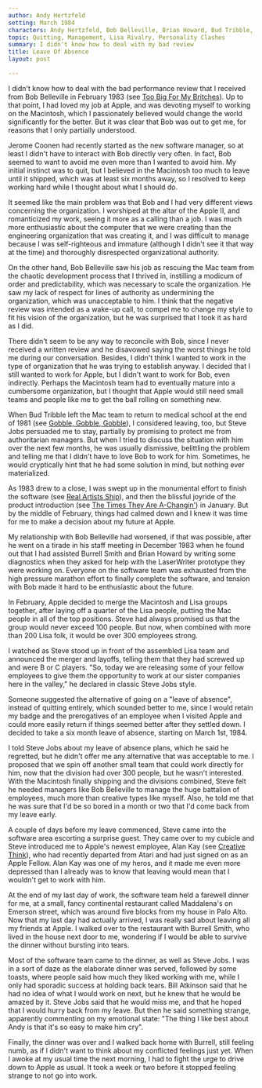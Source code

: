 ```yaml
---
author: Andy Hertzfeld
setting: March 1984
characters: Andy Hertzfeld, Bob Belleville, Brian Howard, Bud Tribble, Alan Kay, Steve Jobs, Jerome Coonen, Bill Atkinson, Burrell Smith
topic: Quitting, Management, Lisa Rivalry, Personality Clashes
summary: I didn't know how to deal with my bad review
title: Leave Of Absence
layout: post

---
```


I didn't know how to deal with the bad performance review that I received from Bob Belleville in February 1983 (see [Too Big For My Britches](/too-big-for-my-britches)). Up to that point, I had loved my job at Apple, and was devoting myself to working on the Macintosh, which I passionately believed would change the world significantly for the better. But it was clear that Bob was out to get me, for reasons that I only partially understood.

  
  
  
  
Jerome Coonen had recently started as the new software manager, so at least I didn't have to interact with Bob directly very often. In fact, Bob seemed to want to avoid me even more than I wanted to avoid him. My initial instinct was to quit, but I believed in the Macintosh too much to leave until it shipped, which was at least six months away, so I resolved to keep working hard while I thought about what I should do.  
  
  
It seemed like the main problem was that Bob and I had very different views concerning the organization. I worshiped at the altar of the Apple II, and romanticized my work, seeing it more as a calling than a job. I was much more enthusiastic about the computer that we were creating than the engineering organization that was creating it, and I was difficult to manage because I was self-righteous and immature (although I didn't see it that way at the time) and thoroughly disrespected organizational authority.  
  
  
On the other hand, Bob Belleville saw his job as rescuing the Mac team from the chaotic development process that I thrived in, instilling a modicum of order and predictability, which was necessary to scale the organization. He saw my lack of respect for lines of authority as undermining the organization, which was unacceptable to him. I think that the negative review was intended as a wake-up call, to compel me to change my style to fit his vision of the organization, but he was surprised that I took it as hard as I did.  
  
  
There didn't seem to be any way to reconcile with Bob, since I never received a written review and he disavowed saying the worst things he told me during our conversation. Besides, I didn't think I wanted to work in the type of organization that he was trying to establish anyway. I decided that I still wanted to work for Apple, but I didn't want to work for Bob, even indirectly. Perhaps the Macintosh team had to eventually mature into a cumbersome organization, but I thought that Apple would still need small teams and people like me to get the ball rolling on something new.  
  
  
When Bud Tribble left the Mac team to return to medical school at the end of 1981 (see [Gobble, Gobble, Gobble](/gobble-gobble-gobble)), I considered leaving, too, but Steve Jobs persuaded me to stay, partially by promising to protect me from authoritarian managers. But when I tried to discuss the situation with him over the next few months, he was usually dismissive, belittling the problem and telling me that I didn't have to love Bob to work for him. Sometimes, he would cryptically hint that he had some solution in mind, but nothing ever materialized.  
  
  
As 1983 drew to a close, I was swept up in the monumental effort to finish the software (see [Real Artists Ship](StoryView.py?project=Macintosh&story=Real_Artists_Ship.txt)), and then the blissful joyride of the product introduction (see [The Times They Are A-Changin'](/the-times-they-are-a-changin)) in January. But by the middle of February, things had calmed down and I knew it was time for me to make a decision about my future at Apple.  
  
  
My relationship with Bob Belleville had worsened, if that was possible, after he went on a tirade in his staff meeting in December 1983 when he found out that I had assisted Burrell Smith and Brian Howard by writing some diagnostics when they asked for help with the LaserWriter prototype they were working on. Everyone on the software team was exhausted from the high pressure marathon effort to finally complete the software, and tension with Bob made it hard to be enthusiastic about the future.  
  
  
In February, Apple decided to merge the Macintosh and Lisa groups together, after laying off a quarter of the Lisa people, putting the Mac people in all of the top positions. Steve had always promised us that the group would never exceed 100 people. But now, when combined with more than 200 Lisa folk, it would be over 300 employees strong.  
  
  
I watched as Steve stood up in front of the assembled Lisa team and announced the merger and layoffs, telling them that they had screwed up and were B or C players. "So, today we are releasing some of your fellow employees to give them the opportunity to work at our sister companies here in the valley," he declared in classic Steve Jobs style.  
  
  
Someone suggested the alternative of going on a "leave of absence", instead of quitting entirely, which sounded better to me, since I would retain my badge and the prerogatives of an employee when I visited Apple and could more easily return if things seemed better after they settled down. I decided to take a six month leave of absence, starting on March 1st, 1984.  
  
  
I told Steve Jobs about my leave of absence plans, which he said he regretted, but he didn't offer me any alternative that was acceptable to me. I proposed that we spin off another small team that could work directly for him, now that the division had over 300 people, but he wasn't interested. With the Macintosh finally shipping and the divisions combined, Steve felt he needed managers like Bob Belleville to manage the huge battalion of employees, much more than creative types like myself. Also, he told me that he was sure that I'd be so bored in a month or two that I'd come back from my leave early.  
  
  
A couple of days before my leave commenced, Steve came into the software area escorting a surprise guest. They came over to my cubicle and Steve introduced me to Apple's newest employee, Alan Kay (see [Creative Think](/creative-think)), who had recently departed from Atari and had just signed on as an Apple Fellow. Alan Kay was one of my heros, and it made me even more depressed than I already was to know that leaving would mean that I wouldn't get to work with him.  
  
  
At the end of my last day of work, the software team held a farewell dinner for me, at a small, fancy continental restaurant called Maddalena's on Emerson street, which was around five blocks from my house in Palo Alto. Now that my last day had actually arrived, I was really sad about leaving all my friends at Apple. I walked over to the restaurant with Burrell Smith, who lived in the house next door to me, wondering if I would be able to survive the dinner without bursting into tears.  
  
  
Most of the software team came to the dinner, as well as Steve Jobs. I was in a sort of daze as the elaborate dinner was served, followed by some toasts, where people said how much they liked working with me, while I only had sporadic success at holding back tears. Bill Atkinson said that he had no idea of what I would work on next, but he knew that he would be amazed by it. Steve Jobs said that he would miss me, and that he hoped that I would hurry back from my leave. But then he said something strange, apparently commenting on my emotional state: "The thing I like best about Andy is that it's so easy to make him cry".  
  
  
Finally, the dinner was over and I walked back home with Burrell, still feeling numb, as if I didn't want to think about my conflicted feelings just yet. When I awoke at my usual time the next morning, I had to fight the urge to drive down to Apple as usual. It took a week or two before it stopped feeling strange to not go into work. 
